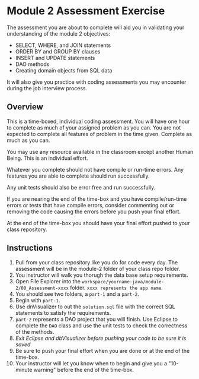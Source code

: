 # Module 2 Assessment Exercise

The assessment you are about to complete will aid you in validating your understanding of the module 2 objectives:

- SELECT, WHERE, and JOIN statements
- ORDER BY and GROUP BY clauses
- INSERT and UPDATE statements
- DAO methods
- Creating domain objects from SQL data

It will also give you practice with coding assessments you may encounter during the job interview process.

## Overview

This is a time-boxed, individual coding assessment. You will have one hour to complete as much of your assigned problem as you can. You are not expected to complete all features of problem in the time given. Complete as much as you can.

You may use any resource available in the classroom except another Human Being. This is an individual effort.

Whatever you complete should not have compile or run-time errors. Any features you are able to complete should run successfully.

Any unit tests should also be error free and run successfully.

If you are nearing the end of the time-box and you have compile/run-time errors or tests that have compile errors, consider commenting out or removing the code causing the errors before you push your final effort.

At the end of the time-box you should have your final effort pushed to your class repository.

## Instructions

1. Pull from your class repository like you do for code every day. The assessment will be in the module-2 folder of your class repo folder.
2. You instructor will walk you thorugh the data base setup requirements.
3. Open File Explorer into the `workspace/yourname-java/module-2/00_Assessment-xxxx` folder. `xxxx represents the app name`.
4. You should see two folders, a `part-1` and a `part-2`.
5. Begin with `part-1`. 
6. Use dnVisualizer to out the `solution.sql` file with the correct SQL statements to satisfy the requirements.
7. `part-2` represents a DAO project that you will finish. Use Eclipse to complete the `DAO` class and use the unit tests to check the correctness of the methods.
8. *Exit Eclipse and dbVisualizer before pushing your code to be sure it is saved*
9. Be sure to push your final effort when you are done or at the end of the time-box.
10. Your instructor will let you know when to begin and give you a "10-minute warning" before the end of the time-box.